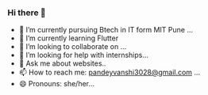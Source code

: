 ### Hi there 👋

- 🔭 I’m currently pursuing Btech in IT form MIT Pune ...
- 🌱 I’m currently learning Flutter
- 👯 I’m looking to collaborate on ...
- 🤔 I’m looking for help with internships...
- 💬 Ask me about websites..
- 📫 How to reach me: pandeyvanshi3028@gmail.com  ...
- 😄 Pronouns: she/her...


